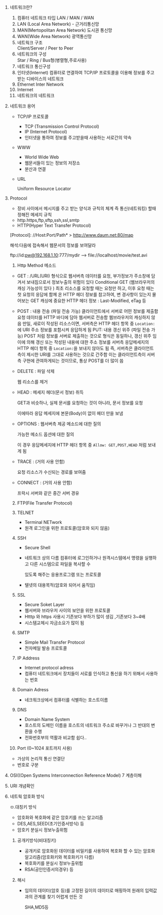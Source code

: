 1. 네트워크란?
   1. 컴퓨터 네트워크 타입
      LAN / MAN / WAN
   2. LAN (Local Area Network) - 근거리통신망
   3. MAN(Mertopolitan Area Network) 도시권 통신망
   4. WAN(Wide Area Network) 광역통신망
   5. 네트웍크 구조               
      Client/Server / Peer to Peer
   6. 네트워크의 구성           
      Star / Ring / Bus형(병렬형,주로사용)
   7. 네트워크 통신구성
   8. 인터넷(Internet)
      컴퓨터로 연결하여 TCP/IP 프로토콜을 이용해 정보를 주고받는 디바이스의 네트워크
   9. Ethernet
      Inter Network
   10. Internet
   11. 네트워크의 네트워크

2. 네트워크 용어 

   * TCP/IP 프로토콜

     * TCP (Transmission Control Protocol)
     * IP (Internet Protocol)
     * 인터넷을 통하여 정보를 주고받을때 사용하는 서로간의 약속

   * WWW

     - World Wide Web
     - 웹문서들이 있는 정보의 저장소
     - 분산과 연결

   * URL

     Uniform Resource Locator

3. Protocol

   * 장비 사이에서 메시지를 주고 받는 양식과 규칙의 체계 즉 통신(네트워킹) 할때 정해진 메세지 규칙
   * http.https,ftp,sftp,ssh,ssl,smtp
   * HTTP(Hyper Text Transfer Protocol)

   [Protocol]: //Host:Port/Path* > http://www.daum.net:80/map

   해석:다음에 접속해서 웹문서의 정보를 보여달라

   ftp://id:pw@192.168.1.10:777/mydir —> file://localhost/movie/test.avi

   1. Http Method 메소드

   *  GET     :
      /URL(URI) 형식으로 웹서버측 데이터를 요청, 부가정보가 주소창에 담겨서 보내짐으로서 정보누출의 위험이 있다
      Conditional GET (웹브라우저의 캐싱 가능성이 있다 )
      최초 리소스를 요청할 때는 요청만 하고, 이후 요청 때는 첫 요청의 응답에 함께 온 HTTP 헤더 정보를 참고하여, 변
      경사항이 있는지 물어보는 GET
      캐싱에 중요한 HTTP 헤더 정보 : Last-Modified, eTag 등

   *  POST    : 내용 전송 (파일 전송 가능)
        클라이언트에서 서버로 어떤 정보를 제출함
       요청 데이터를 HTTP 바디에 담아 웹서버로 전송함
       웹브라우저의 캐싱하지 않음
       만일, 새로이 작성된 리소스이면, 서버측은 HTTP 헤더 항목 중 `Location:`에
       URI 주소 정보를 포함시켜 응답하게 됨
       PUT: 내용 갱신 위주 (파일 전송 가능)
       POST 처럼 정보를 서버로 제출하는 것으로 형식은 동일하나, 갱신 위주 임
       이에 의해 갱신 또는 작성된 내용에 대한 주소 정보를
       서버측 응답메세지의 HTTP 헤더 항목 중 `Location:`을 보내지 않아도 됨
       즉, 서버측은 클라이언트 측이 제시한 URI를 그대로 사용하는 것으로 간주함
       이는 클라이언트측이 서버측 구현에 관여하게되는 것이므로, 통상 POST를 더 많이 씀

   *  DELETE  : 파일 삭제

       웹 리소스를 제거

   *  HEAD    : 메세지 헤더(문서 정보) 취득

       GET과 비슷하나, 실제 문서를 요청하는 것이 아니라, 문서 정보를 요청

       이에따라 응답 메세지에 본문(Body)이 없이 헤더 만을 보냄

   *  OPTIONS : 웹서버측 제공 메소드에 대한 질의

       가능한 메소드 옵션에 대한 질의

       이 경우 응답메세지에 HTTP 헤더 항목 중 `Allow: GET,POST,HEAD` 처럼 보내게 됨

   *  TRACE   : (거의 사용 안함)

       요청 리소스가 수신되는 경로를 보여줌

   *  CONNECT : (거의 사용 안함)

       프락시 서버와 같은 중간 서버 경유

   2. FTP(File Transfer Protocol)

   3. TELNET

      * Terminal NETwork
      * 원격 로그인을 위한 프로토콜(암호와 되지 않음)

   4. SSH

      * Secure Shell

      * 네트워크 상의 다름 컴퓨터에 로그인하거나 원격시스템에서 명령을 실행하고 다른 시스템으로 파일을 복사할 수 

        있도록 해주는 응용프로그램 또는 프로토콜

      * 텔넷의 대용목적(암호와 되어서 움직임)

   5. SSL

      * Secure Soket Layer
      * 웹서버와 브라우저 사이의 보안을 위한 프로토콜
      * Htttp 와 https 사용시 기존보다 부하가 많이 생김 ,기존보다 3~4배
      * 시스템교체시 자금소요가 많이 됨

   6. SMTP

      * Simple Mail Transfer Protocol
      * 전자메일 발송 프로토콜

   7. IP Address

      * Internet protocol adress
      * 컴퓨터 네트워크에서 장치들이 서로를 인식하고 통신을 하기 위해서 사용하는 번호

   8. Domain Adress

      * 네크워크상에서 컴퓨터를 식별하는 호스트이름

   9. DNS

      * Domain Name System
      * 호스트의 도메인 이름을 호스트의 네트워크 주소로 바꾸거나 그 반대의 변환을 수행
      * 전화번호부의 역활과 비교함 쉽다..

   10. Port (0~1024 포트까지 사용)

      * 가상의 논리적 통신 연결단
      * 번호로 구분

4. OSI((Open Systems Interconnection Reference Model) 7 계층이해

5. URI 개념확인

6. 네트웍 암호화 방식

   ㅁ.대칭키 방식

   * 암호화와 복호화에 같은 암호키를 쓰는 알고리즘
   * DES,AES,SEED(초기인증서방식) 등
   * 암호키 분실시 정보누출위험

   1. 공개키방식(비대칭키)

      * 공개키로 암호화된 데이터를 비밀키를 사용하여 복호화 할 수 있는 암호화 알고리즘(암호화키와 복호화키가 다름)
      * 복호화키를 분실시 정보누출위험
      * RSA(공인인증서의경우) 등

   2. 해시

      * 임의의 데이터(암호 등)를 고정된 길이의 데이터로 매핑하여 원래의 입력값과의 관계를 찾기 어렵게 만든 것

        SHA,MD5등

